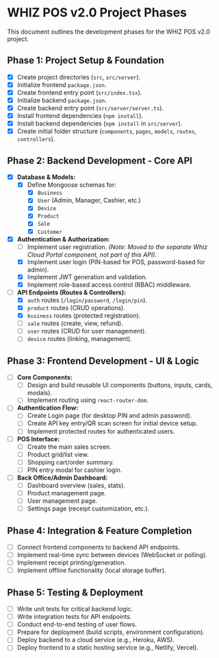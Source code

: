 # WHIZ POS v2.0 Project Phases

This document outlines the development phases for the WHIZ POS v2.0 project.

## Phase 1: Project Setup & Foundation

- [x] Create project directories (`src`, `src/server`).
- [x] Initialize frontend `package.json`.
- [x] Create frontend entry point (`src/index.tsx`).
- [x] Initialize backend `package.json`.
- [x] Create backend entry point (`src/server/server.ts`).
- [x] Install frontend dependencies (`npm install`).
- [x] Install backend dependencies (`npm install` in `src/server`).
- [x] Create initial folder structure (`components`, `pages`, `models`, `routes`, `controllers`).

## Phase 2: Backend Development - Core API

- [x] **Database & Models:**
    - [x] Define Mongoose schemas for:
        - [x] `Business`
        - [x] `User` (Admin, Manager, Cashier, etc.)
        - [x] `Device`
        - [x] `Product`
        - [x] `Sale`
        - [x] `Customer`
- [x] **Authentication & Authorization:**
    - [ ] Implement user registration. *(Note: Moved to the separate Whiz Cloud Portal component, not part of this API).*
    - [x] Implement user login (PIN-based for POS, password-based for admin).
    - [x] Implement JWT generation and validation.
    - [x] Implement role-based access control (RBAC) middleware.
- [ ] **API Endpoints (Routes & Controllers):**
    - [x] `auth` routes (`/login/password`, `/login/pin`).
    - [x] `product` routes (CRUD operations).
    - [x] `business` routes (protected registration).
    - [ ] `sale` routes (create, view, refund).
    - [ ] `user` routes (CRUD for user management).
    - [ ] `device` routes (linking, management).

## Phase 3: Frontend Development - UI & Logic

- [ ] **Core Components:**
    - [ ] Design and build reusable UI components (buttons, inputs, cards, modals).
    - [ ] Implement routing using `react-router-dom`.
- [ ] **Authentication Flow:**
    - [ ] Create Login page (for desktop PIN and admin password).
    - [ ] Create API key entry/QR scan screen for initial device setup.
    - [ ] Implement protected routes for authenticated users.
- [ ] **POS Interface:**
    - [ ] Create the main sales screen.
    - [ ] Product grid/list view.
    - [ ] Shopping cart/order summary.
    - [ ] PIN entry modal for cashier login.
- [ ] **Back Office/Admin Dashboard:**
    - [ ] Dashboard overview (sales, stats).
    - [ ] Product management page.
    - [ ] User management page.
    - [ ] Settings page (receipt customization, etc.).

## Phase 4: Integration & Feature Completion

- [ ] Connect frontend components to backend API endpoints.
- [ ] Implement real-time sync between devices (WebSocket or polling).
- [ ] Implement receipt printing/generation.
- [ ] Implement offline functionality (local storage buffer).

## Phase 5: Testing & Deployment

- [ ] Write unit tests for critical backend logic.
- [ ] Write integration tests for API endpoints.
- [ ] Conduct end-to-end testing of user flows.
- [ ] Prepare for deployment (build scripts, environment configuration).
- [ ] Deploy backend to a cloud service (e.g., Heroku, AWS).
- [ ] Deploy frontend to a static hosting service (e.g., Netlify, Vercel).
